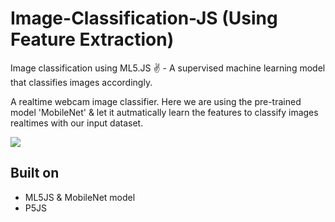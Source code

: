 # Image-Classification-JS (Using Feature Extraction)
Image classification using ML5.JS ✌️ - A supervised machine learning model that classifies images accordingly.

A realtime webcam image classifier. Here we are using the pre-trained model 'MobileNet' & let it autmatically learn the features to classify images realtimes with our input dataset.

<img src="https://github.com/geekykant/Image-Classification-JS/blob/Simple-Regression-Classification/images/output.gif?raw=true">

## Built on
- ML5JS & MobileNet model
- P5JS
